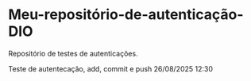 # Meu-repositório-de-autenticação-DIO
Repositório de testes de autenticações.

Teste de autentecação, add, commit e push 26/08/2025 12:30
